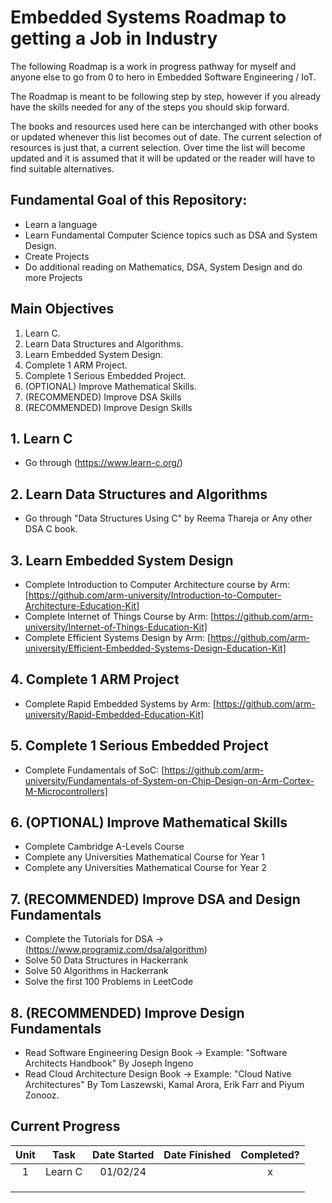 # Embedded Systems Roadmap to getting a Job in Industry
The following Roadmap is a work in progress pathway for myself and anyone else to go from 0 to hero in Embedded Software Engineering / IoT.

The Roadmap is meant to be following step by step, however if you already have the skills needed for any of the steps
you should skip forward.

The books and resources used here can be interchanged with other books or updated whenever this list becomes out of date.
The current selection of resources is just that, a current selection. Over time the list will become updated and it is assumed that it will be updated or the reader will have to find suitable alternatives.

## Fundamental Goal of this Repository:
* Learn a language
* Learn Fundamental Computer Science topics such as DSA and System Design.
* Create Projects
* Do additional reading on Mathematics, DSA, System Design and do more Projects

## Main Objectives
1. Learn C.
2. Learn Data Structures and Algorithms.
3. Learn Embedded System Design.
4. Complete 1 ARM Project.
5. Complete 1 Serious Embedded Project.
6. (OPTIONAL) Improve Mathematical Skills.
7. (RECOMMENDED) Improve DSA Skills
8. (RECOMMENDED) Improve Design Skills

## 1. Learn C
* Go through (https://www.learn-c.org/)

## 2. Learn Data Structures and Algorithms
* Go through "Data Structures Using C" by Reema Thareja or Any other DSA C book.

## 3. Learn Embedded System Design
* Complete Introduction to Computer Architecture course by Arm: [https://github.com/arm-university/Introduction-to-Computer-Architecture-Education-Kit]
* Complete Internet of Things Course by Arm: [https://github.com/arm-university/Internet-of-Things-Education-Kit]
* Complete Efficient Systems Design by Arm: [https://github.com/arm-university/Efficient-Embedded-Systems-Design-Education-Kit]

## 4. Complete 1 ARM Project
* Complete Rapid Embedded Systems by Arm: [https://github.com/arm-university/Rapid-Embedded-Education-Kit]    

## 5. Complete 1 Serious Embedded Project
* Complete Fundamentals of SoC: [https://github.com/arm-university/Fundamentals-of-System-on-Chip-Design-on-Arm-Cortex-M-Microcontrollers]

## 6. (OPTIONAL) Improve Mathematical Skills
* Complete Cambridge A-Levels Course
* Complete any Universities Mathematical Course for Year 1
* Complete any Universities Mathematical Course for Year 2

## 7. (RECOMMENDED) Improve DSA and Design Fundamentals
* Complete the Tutorials for DSA -> (https://www.programiz.com/dsa/algorithm)
* Solve 50 Data Structures in Hackerrank
* Solve 50 Algorithms in Hackerrank
* Solve the first 100 Problems in LeetCode

## 8. (RECOMMENDED) Improve Design Fundamentals
* Read Software Engineering Design Book -> Example: "Software Architects Handbook" By Joseph Ingeno
* Read Cloud Architecture Design Book -> Example: "Cloud Native Architectures" By Tom Laszewski, Kamal Arora, Erik Farr and Piyum Zonooz.
 

## Current Progress

|Unit|Task|Date Started|Date Finished|Completed?|
|:----:|:----:|:------------:|:-------------:|:----------:|
| 1  | Learn C | 01/02/24 || x |
||||||
||||||
||||||
